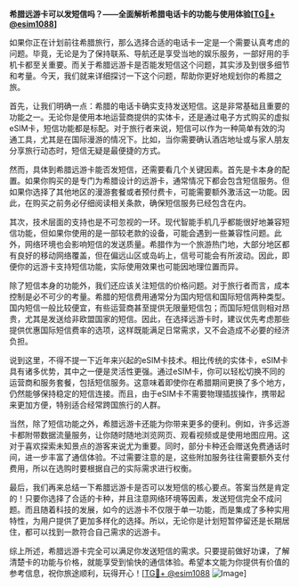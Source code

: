 **希腊远游卡可以发短信吗？——全面解析希腊电话卡的功能与使用体验[[TG💪+ @esim1088](https://t.me/s/esim1088)]**

如果你正在计划前往希腊旅行，那么选择合适的电话卡一定是一个需要认真考虑的问题。毕竟，无论是为了保持联系、导航还是享受当地的娱乐服务，一部好用的手机卡都至关重要。而关于希腊远游卡是否能发短信这个问题，其实涉及到很多细节和考量。今天，我们就来详细探讨一下这个问题，帮助你更好地规划你的希腊之旅。

首先，让我们明确一点：希腊的电话卡确实支持发送短信。这是非常基础且重要的功能之一。无论你是使用本地运营商提供的实体卡，还是通过电子方式购买的虚拟eSIM卡，短信功能都是标配。对于旅行者来说，短信可以作为一种简单有效的沟通工具，尤其是在国际漫游的情况下。比如，当你需要确认酒店地址或与家人朋友分享旅行动态时，短信无疑是最便捷的方式。

然而，具体到希腊远游卡能否发短信，还需要看几个关键因素。首先是卡本身的配置。如果你购买的是专门为希腊设计的远游卡，通常情况下都会包含短信服务。但如果你选择了其他地区的漫游套餐或者预付费卡，可能需要额外激活这一功能。因此，在购买之前务必仔细阅读相关条款，确保短信服务已经包含在内。

其次，技术层面的支持也是不可忽视的一环。现代智能手机几乎都能很好地兼容短信功能，但如果你使用的是一部较老款的设备，可能会遇到一些兼容性问题。此外，网络环境也会影响短信的发送质量。希腊作为一个旅游热门地，大部分地区都有良好的移动网络覆盖，但在偏远山区或岛屿上，信号可能会有所波动。因此，即便你的远游卡支持短信功能，实际使用效果也可能因地理位置而异。

除了短信本身的功能外，我们还应该关注短信的价格问题。对于旅行者而言，成本控制是必不可少的考量。希腊的短信费用通常分为国内短信和国际短信两种类型。国内短信一般比较便宜，有些运营商甚至提供无限量短信包；而国际短信则相对昂贵，尤其是发送给非欧盟国家的短信。因此，在选择远游卡时，建议优先考虑那些提供优惠国际短信费率的选项，这样既能满足日常需求，又不会造成不必要的经济负担。

说到这里，不得不提一下近年来兴起的eSIM卡技术。相比传统的实体卡，eSIM卡具有诸多优势，其中之一便是灵活性更强。通过eSIM卡，你可以轻松切换不同的运营商和服务套餐，包括短信服务。这意味着即使你在希腊期间更换了多个地方，仍然能够保持稳定的短信连接。而且，由于eSIM卡不需要物理插拔操作，携带起来更加方便，特别适合经常跨国旅行的人群。

当然，除了短信功能之外，希腊远游卡还能为你带来更多的便利。例如，许多远游卡都附带数据流量服务，让你随时随地浏览网页、观看视频或是使用地图应用。这对于喜欢探索未知景点的游客来说尤为重要。同时，部分卡种还会赠送免费通话时间，进一步丰富了通信体验。不过需要注意的是，这些附加服务往往需要额外支付费用，所以在选购时要根据自己的实际需求进行权衡。

最后，我们再来总结一下希腊远游卡是否可以发短信的核心要点。答案当然是肯定的！只要你选择了合适的卡种，并且注意网络环境等因素，发送短信完全不成问题。而且随着科技的发展，如今的远游卡不仅限于单一功能，而是集成了多种实用特性，为用户提供了更加多样化的选择。所以，无论你是计划短暂停留还是长期居住，都可以找到一款符合自己需求的远游卡。

综上所述，希腊远游卡完全可以满足你发送短信的需求。只要提前做好功课，了解清楚卡的功能与价格，就能享受到愉快的通信体验。希望本文能为你提供有价值的参考信息，祝你旅途顺利，玩得开心！[[TG💪+ @esim1088](https://t.me/s/esim1088) ![Image](https://i.postimg.cc/4NQfJmqS/Snipaste-2025-05-13-00-14-12.png)]